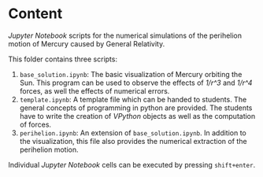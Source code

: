 # Content
*Jupyter Notebook* scripts for the numerical simulations of the perihelion motion of Mercury caused by General Relativity.

This folder contains three scripts:
1. `base_solution.ipynb`: The basic visualization of Mercury orbiting the Sun.
   This program can be used to observe the effects of *1/r^3* and *1/r^4* forces, as well the effects of numerical errors.
2. `template.ipynb`: A template file which can be handed to students.
   The general concepts of programming in python are provided.
   The students have to write the creation of *VPython* objects as well as the computation of forces.
3. `perihelion.ipynb`: An extension of `base_solution.ipynb`.
   In addition to the visualization, this file also provides the numerical extraction of the perihelion motion.


Individual *Jupyter Notebook* cells can be executed by pressing `shift+enter`.

